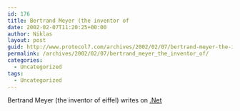 ```yaml
---
id: 176
title: Bertrand Meyer (the inventor of
date: 2002-02-07T11:20:25+00:00
author: Niklas
layout: post
guid: http://www.protocol7.com/archives/2002/02/07/bertrand-meyer-the-inventor-of/
permalink: /archives/2002/02/07/bertrand_meyer_the_inventor_of/
categories:
  - Uncategorized
tags:
  - Uncategorized
---
```

<div class='microid-079fb47d0937a42ab7acac554d3cd3a2ff51a3cc'>
  <p>
    Bertrand Meyer (the inventor of eiffel) writes on <a href="http://eiffel.com/doc/manuals/technology/bmarticles/sd/dotnet.html">.Net</a>
  </p>
</div>